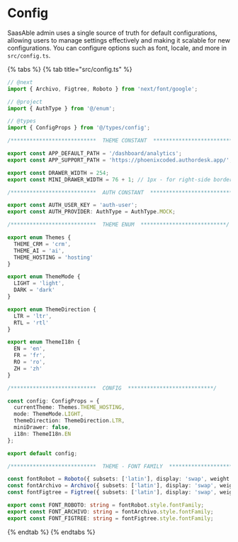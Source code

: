 # Config

SaasAble admin uses a single source of truth for default configurations, allowing users to manage settings effectively and making it scalable for new configurations. You can configure options such as font, locale, and more in `src/config.ts`.

{% tabs %}
{% tab title="src/config.ts" %}
```typescript
// @next
import { Archivo, Figtree, Roboto } from 'next/font/google';

// @project
import { AuthType } from '@/enum';

// @types
import { ConfigProps } from '@/types/config';

/***************************  THEME CONSTANT  ***************************/

export const APP_DEFAULT_PATH = '/dashboard/analytics';
export const APP_SUPPORT_PATH = 'https://phoenixcoded.authordesk.app/';

export const DRAWER_WIDTH = 254;
export const MINI_DRAWER_WIDTH = 76 + 1; // 1px - for right-side border

/***************************  AUTH CONSTANT  ***************************/

export const AUTH_USER_KEY = 'auth-user';
export const AUTH_PROVIDER: AuthType = AuthType.MOCK;

/***************************  THEME ENUM  ***************************/

export enum Themes {
  THEME_CRM = 'crm',
  THEME_AI = 'ai',
  THEME_HOSTING = 'hosting'
}

export enum ThemeMode {
  LIGHT = 'light',
  DARK = 'dark'
}

export enum ThemeDirection {
  LTR = 'ltr',
  RTL = 'rtl'
}

export enum ThemeI18n {
  EN = 'en',
  FR = 'fr',
  RO = 'ro',
  ZH = 'zh'
}

/***************************  CONFIG  ***************************/

const config: ConfigProps = {
  currentTheme: Themes.THEME_HOSTING,
  mode: ThemeMode.LIGHT,
  themeDirection: ThemeDirection.LTR,
  miniDrawer: false,
  i18n: ThemeI18n.EN
};

export default config;

/***************************  THEME - FONT FAMILY  ***************************/

const fontRobot = Roboto({ subsets: ['latin'], display: 'swap', weight: ['100', '300', '400', '500', '700', '900'] });
const fontArchivo = Archivo({ subsets: ['latin'], display: 'swap', weight: ['400', '500', '600', '700'] });
const fontFigtree = Figtree({ subsets: ['latin'], display: 'swap', weight: ['400', '500', '600', '700'] });

export const FONT_ROBOTO: string = fontRobot.style.fontFamily;
export const FONT_ARCHIVO: string = fontArchivo.style.fontFamily;
export const FONT_FIGTREE: string = fontFigtree.style.fontFamily;
```
{% endtab %}
{% endtabs %}
